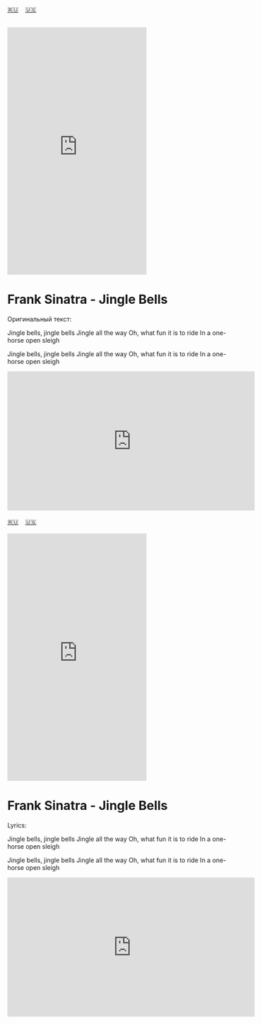<span id="ru"><a href='#ru'>🇷🇺</a> &nbsp;&nbsp;&nbsp;<a href='#en'>🇺🇸</a> &nbsp;&nbsp;&nbsp;</span><br><br>

<iframe width="315" height="560" src="https://www.youtube.com/embed/J4zVU1zpnWA" frameborder="0" allow="accelerometer; autoplay; clipboard-write; encrypted-media; gyroscope; picture-in-picture; web-share"allowfullscreen></iframe>

# Frank Sinatra - Jingle Bells

Оригинальный текст:

Jingle bells, jingle bells
Jingle all the way
Oh, what fun it is to ride
In a one-horse open sleigh

Jingle bells, jingle bells
Jingle all the way
Oh, what fun it is to ride
In a one-horse open sleigh


<iframe width="560" height="315" src="https://www.youtube.com/embed/hLf0-lro8X8" title="player" frameborder="0" allow="accelerometer; autoplay; clipboard-write; encrypted-media; gyroscope; picture-in-picture; web-share" referrerpolicy="strict-origin-when-cross-origin" allowfullscreen></iframe>
<br><br>
<span id="en"><a href='#ru'>🇷🇺</a> &nbsp;&nbsp;&nbsp;<a href='#en'>🇺🇸</a> &nbsp;&nbsp;&nbsp;</span><br><br>

<iframe width="315" height="560" src="https://www.youtube.com/embed/hLf0-lro8X8" frameborder="0" allow="accelerometer; autoplay; clipboard-write; encrypted-media; gyroscope; picture-in-picture; web-share"allowfullscreen></iframe>

# Frank Sinatra - Jingle Bells

Lyrics:

Jingle bells, jingle bells
Jingle all the way
Oh, what fun it is to ride
In a one-horse open sleigh

Jingle bells, jingle bells
Jingle all the way
Oh, what fun it is to ride
In a one-horse open sleigh


<iframe width="560" height="315" src="https://www.youtube.com/embed/hLf0-lro8X8" title="Beatles Yesterday" frameborder="0" allow="accelerometer; autoplay; clipboard-write; encrypted-media; gyroscope; picture-in-picture; web-share" referrerpolicy="strict-origin-when-cross-origin" allowfullscreen></iframe>
<br><br>

